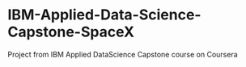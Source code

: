 # IBM-Applied-Data-Science-Capstone-SpaceX
Project from IBM Applied DataScience Capstone course on Coursera

